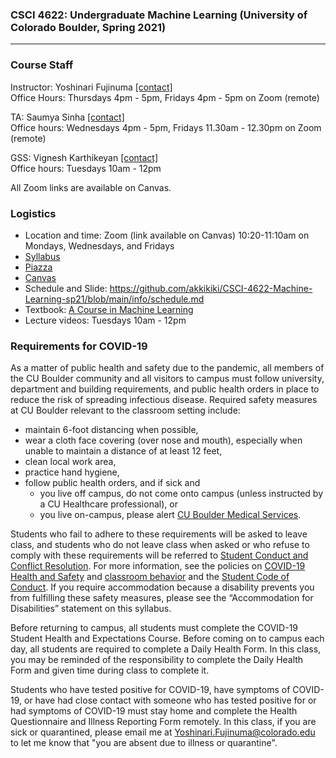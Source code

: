 ### CSCI 4622: Undergraduate Machine Learning (University of Colorado Boulder, Spring 2021)
***


### Course Staff

Instructor: Yoshinari Fujinuma [\[contact\]](mailto:Yoshinari.Fujinuma@colorado.edu)   
Office Hours: Thursdays 4pm - 5pm, Fridays 4pm - 5pm on Zoom (remote)

TA: Saumya Sinha [\[contact\]](mailto:Saumya.Sinha@colorado.edu)    
Office hours: Wednesdays 4pm - 5pm, Fridays 11.30am - 12.30pm on Zoom (remote)

GSS: Vignesh Karthikeyan [\[contact\]](mailto:Vignesh.Karthikeyan@colorado.edu)  
Office hours: Tuesdays 10am - 12pm

All Zoom links are available on Canvas.

### Logistics

* Location and time: Zoom (link available on Canvas) 10:20-11:10am on Mondays, Wednesdays, and Fridays
* [Syllabus](https://github.com/akkikiki/CSCI-4622-Machine-Learning-sp21/blob/main/info/syllabus.md)
* [Piazza](https://piazza.com/class/kjwy1mjifop501)
* [Canvas](https://canvas.colorado.edu/courses/71729)
* Schedule and Slide: https://github.com/akkikiki/CSCI-4622-Machine-Learning-sp21/blob/main/info/schedule.md
* Textbook: [A Course in Machine Learning](http://ciml.info/)
* Lecture videos: Tuesdays 10am - 12pm


### Requirements for COVID-19

As a matter of public health and safety due to the pandemic, all members of the CU Boulder community and all visitors to campus must follow university, department and building requirements, and public health orders in place to reduce the risk of spreading infectious disease. Required safety measures at CU Boulder relevant to the classroom setting include:

* maintain 6-foot distancing when possible,
* wear a cloth face covering (over nose and mouth), especially when unable to maintain a distance of at least 12 feet,
* clean local work area,
* practice hand hygiene,
* follow public health orders, and if sick and
	* you live off campus, do not come onto campus (unless instructed by a CU Healthcare professional), or
	* you live on-campus, please alert [CU Boulder Medical Services](https://www.colorado.edu/healthcenter/coronavirus-updates/symptoms-and-what-do-if-you-feel-sick).

Students who fail to adhere to these requirements will be asked to leave class, and students who do not leave class when asked or who refuse to comply with these requirements will be referred to [Student Conduct and Conflict Resolution](https://www.colorado.edu/sccr/). For more information, see the policies on [COVID-19 Health and Safety](https://www.colorado.edu/policies/covid-19-health-and-safety-policy) and [classroom behavior](http://www.colorado.edu/policies/student-classroom-and-course-related-behavior) and the [Student Code of Conduct](http://www.colorado.edu/osccr/). If you require accommodation because a disability
prevents you from fulfilling these safety measures, please see the “Accommodation for Disabilities” statement on this syllabus.


Before returning to campus, all students must complete the COVID-19 Student Health and Expectations Course. Before coming on to campus each day, all students are required to complete a Daily Health Form. In this class, you may be reminded of the responsibility to complete the Daily Health Form and given time during class to complete it.

Students who have tested positive for COVID-19, have symptoms of COVID-19, or have had close contact with someone who has tested positive for or had symptoms of COVID-19 must stay home and complete the Health Questionnaire and Illness Reporting Form remotely. In this class, if you are sick or quarantined, please email me at Yoshinari.Fujinuma@colorado.edu to let me know that "you are absent due to illness or quarantine".

